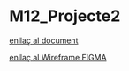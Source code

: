 # M12_Projecte2

[enllaç al document](https://docs.google.com/document/d/1lEeCBu4q3LHfBD8agBJwPq3UcpaFGPBBtRev6xpLkhk/edit?usp=sharing)

[enllaç al Wireframe FIGMA](https://www.figma.com/file/BtxKccUZ1ZP97Fqat7jWIG/ITICBCN?type=design&mode=design&t=9z3GDUGc60HMrCUB-1)
